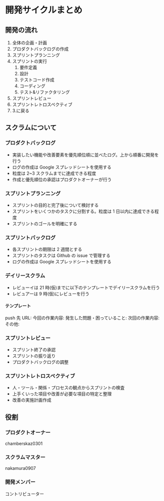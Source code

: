 # 開発サイクルまとめ

## 開発の流れ

1. 全体の企画・計画
1. プロダクトバックログの作成
1. スプリントプランニング
1. スプリントの実行
   1. 要件定義
   1. 設計
   1. テストコード作成
   1. コーディング
   1. テスト&リファクタリング
1. スプリントレビュー
1. スプリントレトロスペクティブ
1. 3.に戻る

## スクラムについて

### プロダクトバックログ

- 実装したい機能や改善要素を優先順位順に並べたログ。上から順番に開発を行う
- ログの作成は Google スプレッドシートを使用する
- 粒度は 2~3 スクラムまでに達成できる程度
- 作成と優先順位の承認はプロダクトオーナーが行う

### スプリントプランニング

- スプリントの目的と完了後について検討する
- スプリントをいくつかのタスクに分割する。粒度は 1 日以内に達成できる程度
- スプリントのゴールを明確にする

### スプリントバックログ

- 各スプリントの期限は 2 週間とする
- スプリントのタスクは Github の issue で管理する
- ログの作成は Google スプレッドシートを使用する

### デイリースクラム

- レビューイは 21 時(仮)までに以下のテンプレートでデイリースクラムを行う
- レビュアーは 9 時(仮)にレビューを行う

#### テンプレート

push 先 URL:
今回の作業内容:
発生した問題・困っていること:
次回の作業内容:
その他:

### スプリントレビュー

- スプリント終了の承認
- スプリントの振り返り
- プロダクトバックログの調整

### スプリントレトロスペクティブ

- 人・ツール・関係・プロセスの観点からスプリントの検査
- 上手くいった項目や改善が必要な項目の特定と整理
- 改善の実施計画作成

## 役割

### プロダクトオーナー

chamberskaz0301

### スクラムマスター

nakamura0907

### 開発メンバー

コントリビューター
